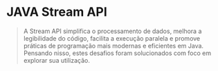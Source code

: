 # JAVA Stream API
> A Stream API simplifica o processamento de dados, melhora a legibilidade do código, facilita a execução paralela e promove práticas de programação mais modernas e eficientes em Java. Pensando nisso, estes desafios foram solucionados com foco em explorar sua utilização.
